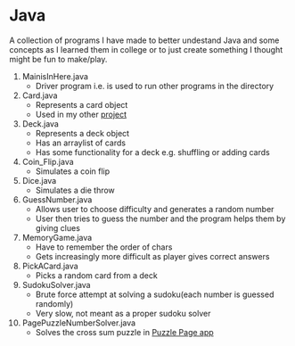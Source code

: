 # Java
A collection of programs I have made to better undestand Java and some concepts as I learned them in college or to just create something I thought might be fun to make/play.
1. MainisInHere.java
	* Driver program i.e. is used to run other programs in the directory
2. Card.java
	* Represents a card object
	* Used in my other [project](https://github.com/roszar351/Card_games)
3. Deck.java
	* Represents a deck object
	* Has an arraylist of cards
	* Has some functionality for a deck e.g. shuffling or adding cards
4. Coin_Flip.java
	* Simulates a coin flip
5. Dice.java
	* Simulates a die throw
6. GuessNumber.java
	* Allows user to choose difficulty and generates a random number
	* User then tries to guess the number and the program helps them by giving clues
7. MemoryGame.java
	* Have to remember the order of chars
	* Gets increasingly more difficult as player gives correct answers
8. PickACard.java
	* Picks a random card from a deck
9. SudokuSolver.java
	* Brute force attempt at solving a sudoku(each number is guessed randomly)
	* Very slow, not meant as a proper sudoku solver
10. PagePuzzleNumberSolver.java
	* Solves the cross sum puzzle in [Puzzle Page app](https://play.google.com/store/apps/details?id=com.appynation.puzzlepage&hl=en_IE)
